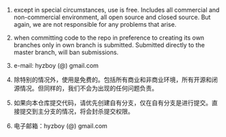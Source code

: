 1. except in special circumstances, use is free. Includes all commercial and non-commercial environment, all open source and closed source. But again, we are not responsible for any problems that arise.
2. when committing code to the repo in preference to creating its own branches only in own branch is submitted. Submitted directly to the master branch, will ban submissions.
3. e-mail: hyzboy (@) gmail.com

1. 除特别的情况外，使用是免费的。包括所有商业和非商业环境，所有开源和闭源情况。但同样的，我们不会为出现的任何问题负责。
2. 如果向本仓库提交代码，请优先创建自有分支，仅在自有分支是进行提交。直接提交到主分支的情况，将会封杀提交权限。
3. 电子邮箱：hyzboy (@) gmail.com